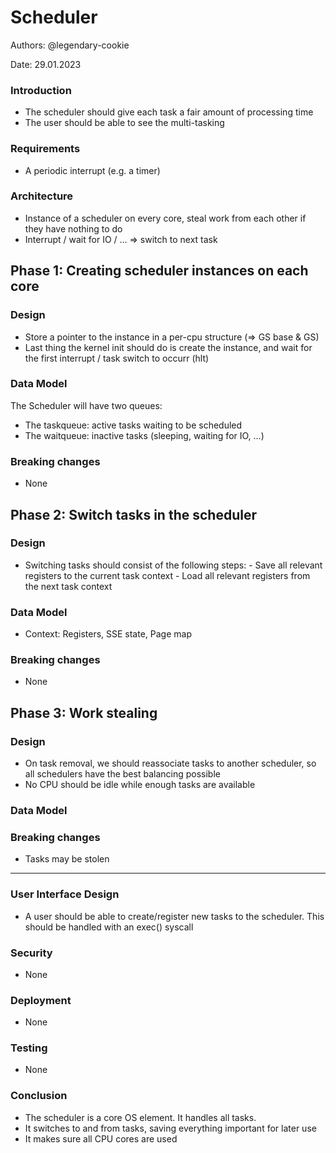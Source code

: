 # Scheduler

Authors: @legendary-cookie

Date: 29.01.2023

### Introduction
- The scheduler should give each task a fair amount of processing time 
- The user should be able to see the multi-tasking

### Requirements
- A periodic interrupt (e.g. a timer)

### Architecture
- Instance of a scheduler on every core, steal work from each other if they have nothing to do
- Interrupt / wait for IO / ... => switch to next task

## Phase 1: Creating scheduler instances on each core
  ### Design
   - Store a pointer to the instance in a per-cpu structure (=> GS base & GS)
   - Last thing the kernel init should do is create the instance, and wait for the first interrupt / task switch to occurr (hlt)
  
  ### Data Model
  The Scheduler will have two queues:
  - The taskqueue: active tasks waiting to be scheduled
  - The waitqueue: inactive tasks (sleeping, waiting for IO, ...) 

  ### Breaking changes
   - None

## Phase 2: Switch tasks in the scheduler
  ### Design
   - Switching tasks should consist of the following steps:
    - Save all relevant registers to the current task context
    - Load all relevant registers from the next task context
  ### Data Model
  - Context: Registers, SSE state, Page map
  
  ### Breaking changes
  - None
 
## Phase 3: Work stealing
  ### Design
  - On task removal, we should reassociate tasks to another scheduler, so all schedulers have the best balancing possible
  - No CPU should be idle while enough tasks are available
  ### Data Model
  ### Breaking changes
  - Tasks may be stolen
<hr/>

### User Interface Design
- A user should be able to create/register new tasks to the scheduler. This should be handled with an exec() syscall

### Security
- None

### Deployment
- None

### Testing
- None

### Conclusion
- The scheduler is a core OS element. It handles all tasks.
- It switches to and from tasks, saving everything important for later use
- It makes sure all CPU cores are used

